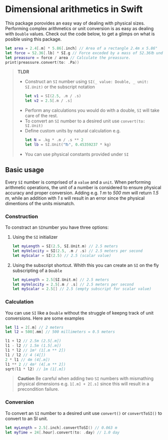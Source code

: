 # Dimensional arithmetics in Swift

This package porovides an easy way of dealing with physical sizes. Performing complex arithmetics or unit conversion is as easy as dealing with ``Double`` values. Check out the code below, to get a glimps on what is posible using this package.

```swift
let area = 2.4[.m] * 5.86[.inch] // Area of a rectangle 2.4m x 5.86"
let force = 52.36[.lb] * SI.g // Force exceded by a mass of 52.36℔ under gravity
let preassure = force / area // Calculate the preassure.
print(preassure.convert(to: .Pa))
```

> **TLDR**  
> - Construct an ``SI`` number using ``SI(_ value: Double, _ unit: SI.Unit)`` or the subscript notation
>   ```swift
>   let v1 = SI(2.5, .m / .s)
>   let v2 = 2.5[.m / .s]
>   ```
> - Perform any calculations you would do with a double, ``SI`` will take care of the rest.
> - To convert an ``SI`` number to a desired unit use ``convert(to: SI.Unit)``
> - Define custom units by natural calculation e.g.
>   ```swift
>   let N = .kg * .m / .s ** 2
>   let lb = SI.Unit("℔", 0.45359237 * kg) 
>   ```
> - You can use physical constants provided under ``SI``


## Basic usage

Every ``SI`` number is comprised of a ``value`` and a ``unit``. When performing arithmetic operations, the unit of a number is considered to ensure physical accuracy and proper conversion. Adding e.g. *1 m* to *500 mm* will return *1.5 m*, while an addition with *1 s* will result in an error since the physical dimentions of the units mismatch.

### Construction

To constract an ``SI``number you have three options:

1. Using the ``SI`` initializer
   ```swift
   let myLength = SI(2.5, SI.Unit.m) // 2.5 meters
   let myVelocity = SI(2.5, .m / .s) // 2.5 meters per second
   let myScalar = SI(2.5) // 2.5 (scalar value)
   ```
2. Using the subscript shortcut. Whith this you can create an ``SI`` on the fly subscripting of a ``Double``
   ```swift
   let myLength = 2.5[SI.Unit.m] // 2.5 meters
   let myVelocity = 2.5[.m / .s] // 2.5 meters per second
   let myScalar = 2.5[] // 2.5 (empty subscript for scalar value)
   ```

### Calculation

You can use ``SI`` like a ``Double`` without the struggle of keepng track of unit conversions. Here are some examples

```swift
let l1 = 2[.m] // 2 meters
let l2 = 500[.mm] // 500 millimeters = 0.5 meters

l1 + l2 // 2.5m (2.5[.m])
l1 - l2 // 1.5m (1.5[.m])
l1 * l2 // 1m² (1[.m ** 2])
l1 / l2 // 4 (4[])
2 * l1 // 4m (4[.m])
l1 ** 2 // 4m² (4[.m ** 2])
sqrt(l1 * l2) // 1m (1[.m])
```

> **Caution** Be careful when adding two ``SI`` numbers with mismathing physical dimensions e.g. ``1[.m] + 2[.s]`` since this will result in a precondition failure.

### Conversion

To convert an ``SI`` number to a desired unit use ``convert()`` or ``convertToSI()`` to convert to an SI unit.

```swift
let myLength = 2.5[.inch].convertToSI() // 0.063 m
let myTime = 24[.hour].convert(to: .day) // 1.0 day
```



